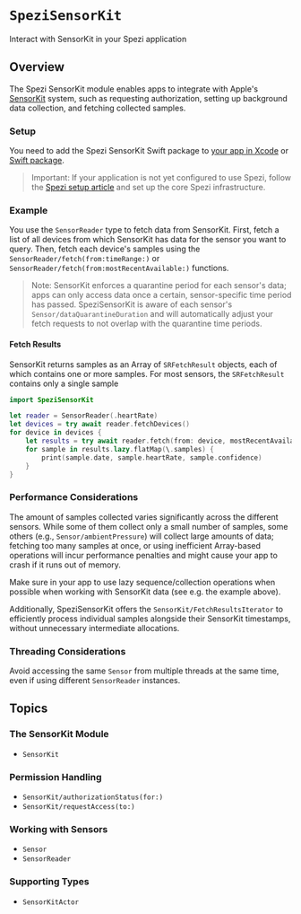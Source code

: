# ``SpeziSensorKit``

<!--

This source file is part of the SpeziSensorKit open source project

SPDX-FileCopyrightText: 2025 Stanford University and the project authors (see CONTRIBUTORS.md)

SPDX-License-Identifier: MIT
       
-->

Interact with SensorKit in your Spezi application

## Overview
The Spezi SensorKit module enables apps to integrate with Apple's [SensorKit](https://developer.apple.com/documentation/sensorkit) system, such as requesting authorization, setting up background data collection, and fetching collected samples.

### Setup
You need to add the Spezi SensorKit Swift package to
 [your app in Xcode](https://developer.apple.com/documentation/xcode/adding-package-dependencies-to-your-app) or
 [Swift package](https://developer.apple.com/documentation/xcode/creating-a-standalone-swift-package-with-xcode#Add-a-dependency-on-another-Swift-package).

> Important: If your application is not yet configured to use Spezi, follow the
 [Spezi setup article](https://swiftpackageindex.com/stanfordspezi/spezi/documentation/spezi/initial-setup) and set up the core Spezi infrastructure. 


### Example
You use the ``SensorReader`` type to fetch data from SensorKit.
First, fetch a list of all devices from which SensorKit has data for the sensor you want to query.
Then, fetch each device's samples using the ``SensorReader/fetch(from:timeRange:)`` or ``SensorReader/fetch(from:mostRecentAvailable:)`` functions.

> Note: SensorKit enforces a quarantine period for each sensor's data; apps can only access data once a certain, sensor-specific time period has passed.
  SpeziSensorKit is aware of each sensor's ``Sensor/dataQuarantineDuration`` and will automatically adjust your fetch requests to not overlap with the quarantine time periods.

#### Fetch Results
SensorKit returns samples as an Array of `SRFetchResult` objects, each of which contains one or more samples.
For most sensors, the `SRFetchResult` contains only a single sample

```swift
import SpeziSensorKit

let reader = SensorReader(.heartRate)
let devices = try await reader.fetchDevices()
for device in devices {
    let results = try await reader.fetch(from: device, mostRecentAvailable: .days(7))
    for sample in results.lazy.flatMap(\.samples) {
        print(sample.date, sample.heartRate, sample.confidence)
    }
}
```

### Performance Considerations
The amount of samples collected varies significantly across the different sensors.
While some of them collect only a small number of samples, some others (e.g., ``Sensor/ambientPressure``) will collect large amounts of data; fetching too many samples at once, or using inefficient Array-based operations will incur performance penalties and might cause your app to crash if it runs out of memory.

Make sure in your app to use lazy sequence/collection operations when possible when working with SensorKit data (see e.g. the example above).

Additionally, SpeziSensorKit offers the ``SensorKit/FetchResultsIterator`` to efficiently process individual samples alongside their SensorKit timestamps, without unnecessary intermediate allocations. 


### Threading Considerations
Avoid accessing the same ``Sensor`` from multiple threads at the same time, even if using different ``SensorReader`` instances.



## Topics

### The SensorKit Module
- ``SensorKit``

### Permission Handling
- ``SensorKit/authorizationStatus(for:)``
- ``SensorKit/requestAccess(to:)``

### Working with Sensors 
- ``Sensor``
- ``SensorReader``

### Supporting Types
- ``SensorKitActor``

